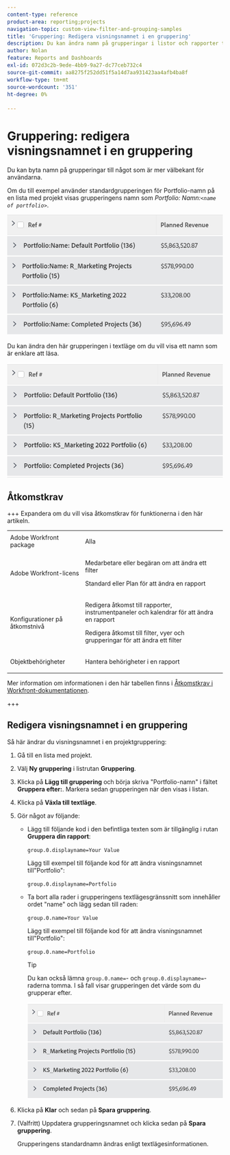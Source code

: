 ```yaml
---
content-type: reference
product-area: reporting;projects
navigation-topic: custom-view-filter-and-grouping-samples
title: 'Gruppering: Redigera visningsnamnet i en gruppering'
description: Du kan ändra namn på grupperingar i listor och rapporter till något som är mer välbekant för användarna.
author: Nolan
feature: Reports and Dashboards
exl-id: 072d3c2b-9ede-4bb9-9a27-dc77ceb732c4
source-git-commit: aa8275f252dd51f5a14d7aa931423aa4afb4ba8f
workflow-type: tm+mt
source-wordcount: '351'
ht-degree: 0%

---
```


# Gruppering: redigera visningsnamnet i en gruppering

<!--Audited: 01/2024-->

Du kan byta namn på grupperingar till något som är mer välbekant för användarna.

Om du till exempel använder standardgrupperingen för Portfolio-namn på en lista med projekt visas grupperingens namn som *Portfolio: Namn:`<name of portfolio>`*.

![Gruppering efter oredigerat namn](assets/grouping-unedited-name-350x167.png)

Du kan ändra den här grupperingen i textläge om du vill visa ett namn som är enklare att läsa.

![Gruppera efter redigerat namn](assets/grouping-edited-name-350x160.png)

## Åtkomstkrav

+++ Expandera om du vill visa åtkomstkrav för funktionerna i den här artikeln. 

<table style="table-layout:auto"> 
 <col> 
 <col> 
 <tbody> 
  <tr> 
   <td role="rowheader">Adobe Workfront package</td> 
   <td> <p>Alla</p> </td> 
  </tr> 
  <tr> 
   <td role="rowheader">Adobe Workfront-licens</td> 
   <td> 
   <p>Medarbetare eller begäran om att ändra ett filter </p>
   <p>Standard eller Plan för att ändra en rapport</p>
  </tr> 
  <tr> 
   <td role="rowheader">Konfigurationer på åtkomstnivå</td> 
   <td> <p>Redigera åtkomst till rapporter, instrumentpaneler och kalendrar för att ändra en rapport</p> <p>Redigera åtkomst till filter, vyer och grupperingar för att ändra ett filter</p> </td> 
  </tr> 
  <tr> 
   <td role="rowheader">Objektbehörigheter</td> 
   <td> <p>Hantera behörigheter i en rapport</p>  </td> 
  </tr> 
 </tbody> 
</table>

Mer information om informationen i den här tabellen finns i [Åtkomstkrav i Workfront-dokumentationen](/help/quicksilver/administration-and-setup/add-users/access-levels-and-object-permissions/access-level-requirements-in-documentation.md).

+++

## Redigera visningsnamnet i en gruppering

Så här ändrar du visningsnamnet i en projektgruppering:

1. Gå till en lista med projekt.
1. Välj **Ny gruppering** i listrutan **Gruppering**.

1. Klicka på **Lägg till gruppering** och börja skriva &quot;Portfolio-namn&quot; i fältet **Gruppera efter:**. Markera sedan grupperingen när den visas i listan.

1. Klicka på **Växla till textläge**.
1. Gör något av följande:

   * Lägg till följande kod i den befintliga texten som är tillgänglig i rutan **Gruppera din rapport**:


     `group.0.displayname=Your Value`


     Lägg till exempel till följande kod för att ändra visningsnamnet till&quot;Portfolio&quot;:

     `group.0.displayname=Portfolio`

   * Ta bort alla rader i grupperingens textlägesgränssnitt som innehåller ordet &quot;name&quot; och lägg sedan till raden:

     `group.0.name=Your Value`

     Lägg till exempel till följande kod för att ändra visningsnamnet till&quot;Portfolio&quot;:

     `group.0.name=Portfolio`

     >[!TIP]
     >
     >Du kan också lämna `group.0.name=`- och `group.0.displayname=`-raderna tomma. I så fall visar grupperingen det värde som du grupperar efter.


     ![Gruppering efter redigerat namn utan namn](assets/grouping-edited-name-no-name-350x162.png)

1. Klicka på **Klar** och sedan på **Spara gruppering**.
1. (Valfritt) Uppdatera grupperingsnamnet och klicka sedan på **Spara gruppering**.

   Grupperingens standardnamn ändras enligt textlägesinformationen.
